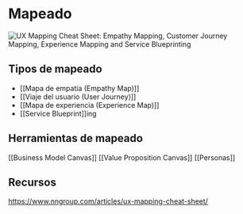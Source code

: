 # Mapeado
![UX Mapping Cheat Sheet: Empathy Mapping, Customer Journey Mapping, Experience Mapping and Service Blueprinting](https://media.nngroup.com/media/editor/2017/10/30/screen-shot-2017-10-30-at-30852-pm.png)
## Tipos de mapeado
- [[Mapa de empatía (Empathy Map)]]
- [[Viaje del usuario (User Journey)]]
- [[Mapa de experiencia (Experience Map)]]
- [[Service Blueprint]]ing

## Herramientas de mapeado
[[Business Model Canvas]]
[[Value Proposition Canvas]]
[[Personas]]

## Recursos
https://www.nngroup.com/articles/ux-mapping-cheat-sheet/
